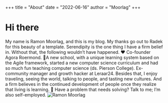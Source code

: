 +++
title = "About"
date = "2022-06-16"
author = "Moorlag"
+++

# Hi there

My name is Ramon Moorlag, and this is my blog. My thanks go out to Radek for this beauty of a template. Serendipity is the one thing I have a firm belief in. Without that, the following wouldn’t have happened. ❤️
Co-founder Agora Roermond. 🚀A new school, with a unique learning system based on the Agile framework, started a new computer science curriculum and had so much fun teaching computer science (ds. Pierson College). Ex-community manager and growth hacker at Leraar24.
Besides that, I enjoy traveling, seeing the world, talking to people, and tasting new cultures. And a firm believes in the continued development of people once they realize that living is learning. 🥳
Have a problem that needs solving? Talk to me; I’m also self-employed.
![Ramon Moorlag](/img/ramon.jpeg)
